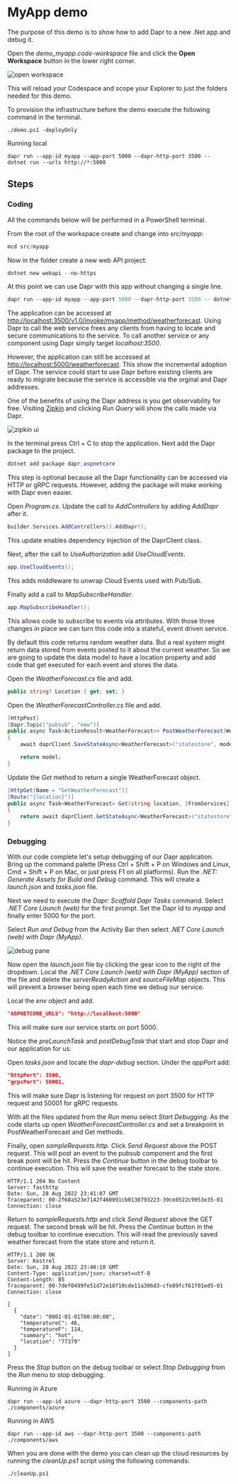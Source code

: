 # MyApp demo

The purpose of this demo is to show how to add Dapr to a new .Net app and debug it.

Open the _demo_myapp.code-workspace_ file and click the **Open Workspace** button in the lower right corner.

![open workspace](../.images/OpenWorkspace.png)

This will reload your Codespace and scope your Explorer to just the folders needed for this demo. 

To provision the infrastructure before the demo execute the following command in the terminal.

```
./demo.ps1 -deployOnly
```

Running local
```
dapr run --app-id myapp --app-port 5000 --dapr-http-port 3500 -- dotnet run --urls http://*:5000
```

## Steps

### Coding

All the commands below will be performed in a PowerShell terminal.

From the root of the workspace create and change into _src/myapp_:

```powershell
mcd src/myapp
```

Now in the folder create a new web API project:

```powershell
dotnet new webapi --no-https
```

At this point we can use Dapr with this app without changing a single line.

```powershell
dapr run --app-id myapp --app-port 5000 --dapr-http-port 3500 -- dotnet run --urls http://*:5000
```

The application can be accessed at [http://localhost:3500/v1.0/invoke/myapp/method/weatherforecast](http://localhost:3500/v1.0/invoke/myapp/method/weatherforecast). Using Dapr to call the web service frees any clients from having to locate and secure communications to the service. To call another service or any component using Dapr simply target _localhost:3500_.

However, the application can still be accessed at [http://localhost:5000/weatherforecast](http://localhost:5000/weatherforecast). This show the incremental adoption of Dapr. The service could start to use Dapr before existing clients are ready to migrate because the service is accessible via the orginal and Dapr addresses.

One of the benefits of using the Dapr address is you get observability for free. Visiting [Zipkin](http://127.0.0.1:9411/zipkin/) and clicking _Run Query_ will show the calls made via Dapr.

![zipkin ui](../.images/Zipkin.png)

In the terminal press Ctrl + C to stop the application. Next add the Dapr package to the project.

```powershell
dotnet add package dapr.aspnetcore
```

This step is optional because all the Dapr functionality can be accessed via HTTP or gRPC requests. However, adding the package will make working with Dapr even easier.

Open _Program.cs_. Update the call to _AddControllers_ by adding _AddDapr_ after it.

```csharp
builder.Services.AddControllers().AddDapr();
```

This update enables dependency injection of the DaprClient class. 

Next, after the call to _UseAuthorization_ add _UseCloudEvents_.

```csharp
app.UseCloudEvents();
```

This adds middleware to unwrap Cloud Events used with Pub/Sub.

Finally add a call to _MapSubscribeHandler_.

```csharp
app.MapSubscribeHandler();
```

This allows code to subscribe to events via attributes.  With those three changes in place we can turn this code into a stateful, event driven service.

By default this code returns random weather data. But a real system might return data stored from events posted to it about the current weather. So we are going to update the data model to have a location property and add code that get executed for each event and stores the data.

Open the _WeatherForecast.cs_ file and add.

```csharp
public string? Location { get; set; }
```

Open the _WeatherForecastController.cs_ file and add.

```csharp
[HttpPost]
[Dapr.Topic("pubsub", "new")]
public async Task<ActionResult<WeatherForecast>> PostWeatherForecast(WeatherForecast model, [FromServices] Dapr.Client.DaprClient daprClient)
{
    await daprClient.SaveStateAsync<WeatherForecast>("statestore", model.Location, model);

    return model;
}
```

Update the _Get_ method to return a single WeatherForecast object. 

```csharp
[HttpGet(Name = "GetWeatherForecast")]
[Route("{location}")]
public async Task<WeatherForecast> Get(string location, [FromServices] Dapr.Client.DaprClient daprClient)
{
    return await daprClient.GetStateAsync<WeatherForecast>("statestore", location);
}
```

### Debugging

With our code complete let's setup debugging of our Dapr application. Bring up the command palette (Press Ctrl + Shift + P on Windows and Linux, Cmd + Shift + P on Mac, or just press F1 on all platforms). Run the _.NET: Generate Assets for Build and Debug_ command. This will create a _launch.json_ and _tasks.json_ file.

Next we need to execute the _Dapr: Scaffold Dapr Tasks_ command. Select _.NET Core Launch (web)_ for the first prompt. Set the Dapr Id to _myapp_ and finally enter 5000 for the port.

Select _Run and Debug_ from the Activity Bar then select _.NET Core Launch (web) with Dapr (MyApp)_.

![debug pane](../.images/DebugPane.png)

Now open the _launch.json_ file by clicking the gear icon to the right of the dropdown. Local the _.NET Core Launch (web) with Dapr (MyApp)_ section of the file and delete the _serverReadyAction_ and _sourceFileMap_ objects. This will prevent a browser being open each time we debug our service.

Local the _env_ object and add.

```json
"ASPNETCORE_URLS": "http://localhost:5000"
```

This will make sure our service starts on port 5000.

Notice the _preLaunchTask_ and _postDebugTask_ that start and stop Dapr and our application for us. 

Open _tasks.json_ and locate the _dapr-debug_ section. Under the _appPort_ add:

```json
"httpPort": 3500,
"grpcPort": 50001,
```

This will make sure Dapr is listening for request on port 3500 for HTTP request and 50001 for gRPC requests.

With all the files updated from the _Run_ menu select _Start Debugging_. As the code starts up open _WeatherForecastController.cs_ and set a breakpoint in PostWeatherForecast and Get methods.

Finally, open _sampleRequests.http_. Click _Send Request_ above the POST request. This will post an event to the pubsub component and the first break point will be hit. Press the _Continue_ button in the debug toolbar to continue execution. This will save the weather forecast to the state store.

```
HTTP/1.1 204 No Content
Server: fasthttp
Date: Sun, 28 Aug 2022 23:41:07 GMT
Traceparent: 00-2f68a523e7142f460091cb0130793223-39ce8522c9953e35-01
Connection: close
```

Return to _sampleRequests.http_ and click _Send Request_ above the GET request. The second break will be hit. Press the _Continue_ button in the debug toolbar to continue execution. This will read the previously saved weather forecast from the state store and return it. 

```
HTTP/1.1 200 OK
Server: Kestrel
Date: Sun, 28 Aug 2022 23:40:10 GMT
Content-Type: application/json; charset=utf-8
Content-Length: 85
Traceparent: 00-7def0499fe51d72e18f10cde11a306d3-cfe09fcf61f01ed5-01
Connection: close

[
  {
    "date": "0001-01-01T00:00:00",
    "temperatureC": 46,
    "temperatureF": 114,
    "summary": "hot",
    "location": "77379"
  }
]
```

Press the _Stop_ button on the debug toolbar or select _Stop Debugging_ from the _Run_ menu to stop debugging.

Running in Azure
```
dapr run --app-id azure --dapr-http-port 3500 --components-path ./components/azure
```

Running in AWS
```
dapr run --app-id aws --dapr-http-port 3500 --components-path ./components/aws
```

When you are done with the demo you can clean up the cloud resources by running the _cleanUp.ps1_ script using the following commands: 

```
./cleanUp.ps1
```
